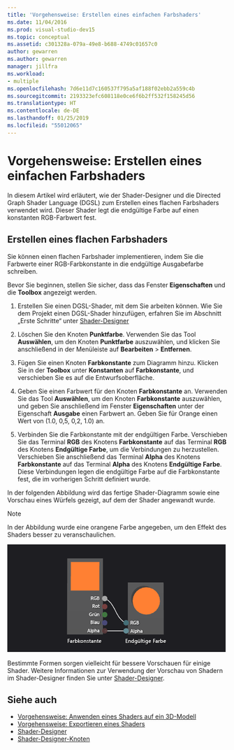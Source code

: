 ```yaml
---
title: 'Vorgehensweise: Erstellen eines einfachen Farbshaders'
ms.date: 11/04/2016
ms.prod: visual-studio-dev15
ms.topic: conceptual
ms.assetid: c301328a-079a-49e8-b688-4749c01657c0
author: gewarren
ms.author: gewarren
manager: jillfra
ms.workload:
- multiple
ms.openlocfilehash: 7d6e11d7c160537f795a5af188f02ebb2a559c4b
ms.sourcegitcommit: 2193323efc608118e0ce6f6b2ff532f158245d56
ms.translationtype: HT
ms.contentlocale: de-DE
ms.lasthandoff: 01/25/2019
ms.locfileid: "55012065"
---
```

# <a name="how-to-create-a-basic-color-shader"></a>Vorgehensweise: Erstellen eines einfachen Farbshaders

In diesem Artikel wird erläutert, wie der Shader-Designer und die Directed Graph Shader Language (DGSL) zum Erstellen eines flachen Farbshaders verwendet wird. Dieser Shader legt die endgültige Farbe auf einen konstanten RGB-Farbwert fest.

## <a name="create-a-flat-color-shader"></a>Erstellen eines flachen Farbshaders

Sie können einen flachen Farbshader implementieren, indem Sie die Farbwerte einer RGB-Farbkonstante in die endgültige Ausgabefarbe schreiben.

Bevor Sie beginnen, stellen Sie sicher, dass das Fenster **Eigenschaften** und die **Toolbox** angezeigt werden.

1.  Erstellen Sie einen DGSL-Shader, mit dem Sie arbeiten können. Wie Sie dem Projekt einen DGSL-Shader hinzufügen, erfahren Sie im Abschnitt „Erste Schritte“ unter [Shader-Designer](../designers/shader-designer.md)

2.  Löschen Sie den Knoten **Punktfarbe**. Verwenden Sie das Tool **Auswählen**, um den Knoten **Punktfarbe** auszuwählen, und klicken Sie anschließend in der Menüleiste auf **Bearbeiten** > **Entfernen**.

3.  Fügen Sie einen Knoten **Farbkonstante** zum Diagramm hinzu. Klicken Sie in der **Toolbox** unter **Konstanten** auf **Farbkonstante**, und verschieben Sie es auf die Entwurfsoberfläche.

4.  Geben Sie einen Farbwert für den Knoten **Farbkonstante** an. Verwenden Sie das Tool **Auswählen**, um den Knoten **Farbkonstante** auszuwählen, und geben Sie anschließend im Fenster **Eigenschaften** unter der Eigenschaft **Ausgabe** einen Farbwert an. Geben Sie für Orange einen Wert von (1.0, 0,5, 0,2, 1.0) an.

5.  Verbinden Sie die Farbkonstante mit der endgültigen Farbe. Verschieben Sie das Terminal **RGB** des Knotens **Farbkonstante** auf das Terminal **RGB** des Knotens **Endgültige Farbe**, um die Verbindungen zu herzustellen. Verschieben Sie anschließend das Terminal **Alpha** des Knotens **Farbkonstante** auf das Terminal **Alpha** des Knotens **Endgültige Farbe**. Diese Verbindungen legen die endgültige Farbe auf die Farbkonstante fest, die im vorherigen Schritt definiert wurde.

In der folgenden Abbildung wird das fertige Shader-Diagramm sowie eine Vorschau eines Würfels gezeigt, auf dem der Shader angewandt wurde.

> [!NOTE]
> In der Abbildung wurde eine orangene Farbe angegeben, um den Effekt des Shaders besser zu veranschaulichen.

![Shaderdiagramm und dessen Ergebnisse in einem 3D-Modell](../designers/media/digit-flat-color-effect.png)

Bestimmte Formen sorgen vielleicht für bessere Vorschauen für einige Shader. Weitere Informationen zur Verwendung der Vorschau von Shadern im Shader-Designer finden Sie unter [Shader-Designer](../designers/shader-designer.md).

## <a name="see-also"></a>Siehe auch

- [Vorgehensweise: Anwenden eines Shaders auf ein 3D-Modell](../designers/how-to-apply-a-shader-to-a-3-d-model.md)
- [Vorgehensweise: Exportieren eines Shaders](../designers/how-to-export-a-shader.md)
- [Shader-Designer](../designers/shader-designer.md)
- [Shader-Designer-Knoten](../designers/shader-designer-nodes.md)